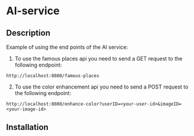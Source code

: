 # AI-service

## Description
Example of using the end points of the AI service:
1. To use the famous places api you need to send a GET request to the following endpoint:
``` 
http://localhost:8080/famous-places
```
2. To use the color enhancement api you need to send a POST request to the following endpoint:
```
http://localhost:8080/enhance-color?userID=<your-user-id>&imageID=<your-image-id>
```

## Installation
